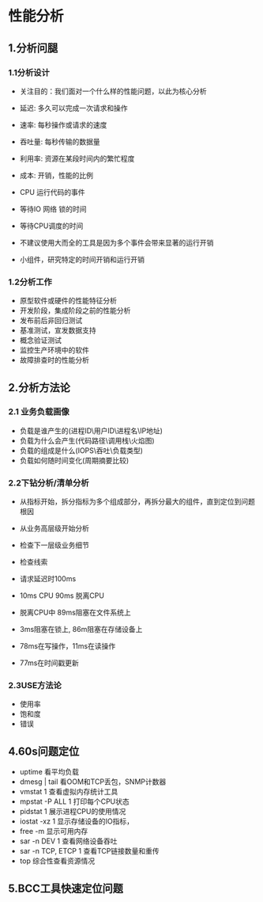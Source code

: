 # 性能分析

## 1.分析问腿

### 1.1分析设计

- 关注目的：我们面对一个什么样的性能问题，以此为核心分析
- 延迟: 多久可以完成一次请求和操作
- 速率: 每秒操作或请求的速度
- 吞吐量: 每秒传输的数据量
- 利用率: 资源在某段时间内的繁忙程度
- 成本: 开销，性能的比例

- CPU 运行代码的事件
- 等待IO 网络 锁的时间
- 等待CPU调度的时间
- 不建议使用大而全的工具是因为多个事件会带来显著的运行开销
- 小组件，研究特定的时间开销和运行开销

### 1.2分析工作

- 原型软件或硬件的性能特征分析
- 开发阶段，集成阶段之前的性能分析
- 发布前后非回归测试
- 基准测试，宣发数据支持
- 概念验证测试
- 监控生产环境中的软件
- 故障排查时的性能分析

## 2.分析方法论

### 2.1 业务负载画像

- 负载是谁产生的(进程ID\用户ID\进程名\IP地址)
- 负载为什么会产生(代码路径\调用栈\火焰图)
- 负载的组成是什么(IOPS\吞吐\负载类型)
- 负载如何随时间变化(周期摘要比较)

### 2.2下钻分析/清单分析

- 从指标开始，拆分指标为多个组成部分，再拆分最大的组件，直到定位到问题根因
- 从业务高层级开始分析
- 检查下一层级业务细节
- 检查线索

- 请求延迟时100ms
- 10ms CPU 90ms 脱离CPU
- 脱离CPU中 89ms阻塞在文件系统上
- 3ms阻塞在锁上, 86m阻塞在存储设备上
- 78ms在写操作，11ms在读操作
- 77ms在时间戳更新

### 2.3USE方法论

- 使用率
- 饱和度
- 错误

## 4.60s问题定位

- uptime 看平均负载
- dmesg | tail 看OOM和TCP丢包，SNMP计数器
- vmstat 1  查看虚拟内存统计工具
- mpstat -P ALL 1 打印每个CPU状态
- pidstat 1 展示进程CPU的使用情况
- iostat -xz 1 显示存储设备的IO指标，
- free -m 显示可用内存
- sar -n DEV 1 查看网络设备吞吐
- sar -n TCP, ETCP 1 查看TCP链接数量和重传
- top 综合性查看资源情况

## 5.BCC工具快速定位问题